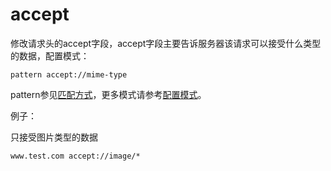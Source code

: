 # accept

修改请求头的accept字段，accept字段主要告诉服务器该请求可以接受什么类型的数据，配置模式：

	pattern accept://mime-type
	
pattern参见[匹配方式](../pattern.html)，更多模式请参考[配置模式](../mode.html)。

例子：

只接受图片类型的数据

	www.test.com accept://image/*
	
